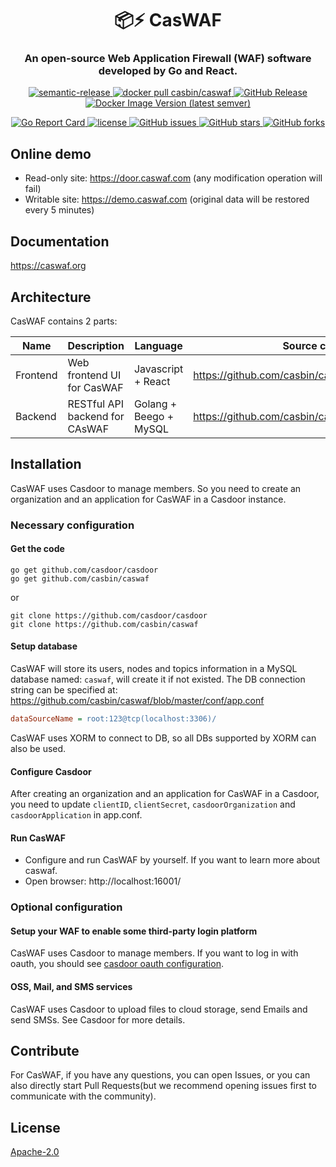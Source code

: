 <h1 align="center" style="border-bottom: none;">📦⚡️ CasWAF</h1>
<h3 align="center">An open-source Web Application Firewall (WAF) software developed by Go and React.</h3>
<p align="center">
  <a href="#badge">
    <img alt="semantic-release" src="https://img.shields.io/badge/%20%20%F0%9F%93%A6%F0%9F%9A%80-semantic--release-e10079.svg">
  </a>
  <a href="https://hub.docker.com/r/casbin/caswaf">
    <img alt="docker pull casbin/caswaf" src="https://img.shields.io/docker/pulls/casbin/caswaf.svg">
  </a>
  <a href="https://github.com/casbin/caswaf/releases/latest">
    <img alt="GitHub Release" src="https://img.shields.io/github/v/release/casbin/caswaf.svg">
  </a>
  <a href="https://hub.docker.com/repository/docker/casbin/caswaf">
    <img alt="Docker Image Version (latest semver)" src="https://img.shields.io/badge/Docker%20Hub-latest-brightgreen">
  </a>
</p>

<p align="center">
  <a href="https://goreportcard.com/report/github.com/casbin/caswaf">
    <img alt="Go Report Card" src="https://goreportcard.com/badge/github.com/casbin/caswaf?style=flat-square">
  </a>
  <a href="https://github.com/casbin/caswaf/blob/master/LICENSE">
    <img src="https://img.shields.io/github/license/casbin/caswaf?style=flat-square" alt="license">
  </a>
  <a href="https://github.com/casbin/caswaf/issues">
    <img alt="GitHub issues" src="https://img.shields.io/github/issues/casbin/caswaf?style=flat-square">
  </a>
  <a href="#">
    <img alt="GitHub stars" src="https://img.shields.io/github/stars/casbin/caswaf?style=flat-square">
  </a>
  <a href="https://github.com/casbin/caswaf/network">
    <img alt="GitHub forks" src="https://img.shields.io/github/forks/casbin/caswaf?style=flat-square">
  </a>
</p>

## Online demo

- Read-only site: https://door.caswaf.com (any modification operation will fail)
- Writable site: https://demo.caswaf.com (original data will be restored every 5 minutes)

## Documentation

https://caswaf.org

## Architecture

CasWAF contains 2 parts:

| Name     | Description                    | Language               | Source code                                      |
|----------|--------------------------------|------------------------|--------------------------------------------------|
| Frontend | Web frontend UI for CasWAF     | Javascript + React     | https://github.com/casbin/caswaf/tree/master/web |
| Backend  | RESTful API backend for CAsWAF | Golang + Beego + MySQL | https://github.com/casbin/caswaf                 |

## Installation

CasWAF uses Casdoor to manage members. So you need to create an organization and an application for CasWAF in a Casdoor instance.

### Necessary configuration

#### Get the code

```shell
go get github.com/casdoor/casdoor
go get github.com/casbin/caswaf
```

or

```shell
git clone https://github.com/casdoor/casdoor
git clone https://github.com/casbin/caswaf
```

#### Setup database

CasWAF will store its users, nodes and topics information in a MySQL database named: `caswaf`, will create it if not existed. The DB connection string can be specified at: https://github.com/casbin/caswaf/blob/master/conf/app.conf

```ini
dataSourceName = root:123@tcp(localhost:3306)/
```

CasWAF uses XORM to connect to DB, so all DBs supported by XORM can also be used.

#### Configure Casdoor

After creating an organization and an application for CasWAF in a Casdoor, you need to update `clientID`, `clientSecret`, `casdoorOrganization` and `casdoorApplication` in app.conf.

#### Run CasWAF

- Configure and run CasWAF by yourself. If you want to learn more about caswaf.
- Open browser: http://localhost:16001/

### Optional configuration

#### Setup your WAF to enable some third-party login platform

CasWAF uses Casdoor to manage members. If you want to log in with oauth, you should see [casdoor oauth configuration](https://casdoor.org/docs/provider/oauth/overview).

#### OSS, Mail, and SMS services

CasWAF uses Casdoor to upload files to cloud storage, send Emails and send SMSs. See Casdoor for more details.

## Contribute

For CasWAF, if you have any questions, you can open Issues, or you can also directly start Pull Requests(but we recommend opening issues first to communicate with the community).

## License

[Apache-2.0](https://github.com/caswaf/caswaf/blob/master/LICENSE)
